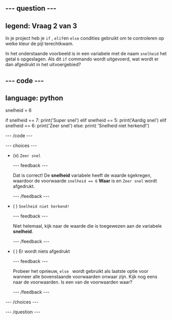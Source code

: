 
--- question ---
---
legend: Vraag 2 van 3
---

In je project heb je `if` , `elif`en `else` condities gebruikt om te controleren op welke kleur de pijl terechtkwam.

In het onderstaande voorbeeld is in een variabele met de naam `snelheid` het getal `6` opgeslagen. Als dit `if` commando wordt uitgevoerd, wat wordt er dan afgedrukt in het uitvoergebied?

--- code ---
---
language: python
---
snelheid = 6

if snelheid == 7: print('Super snel') elif snelheid == 5: print('Aardig snel') elif snelheid == 6: print('Zeer snel') else: print( 'Snelheid niet herkend!')

--- /code ---

--- choices ---

- (x) `Zeer snel`

  --- feedback ---

  Dat is correct! De **snelheid** variabele heeft de waarde `6`gekregen, waardoor de voorwaarde `snelheid == 6` **Waar** is en `Zeer snel` wordt afgedrukt.

  --- /feedback ---

- ( ) `Snelheid niet herkend!`

  --- feedback ---

  Niet helemaal, kijk naar de waarde die is toegewezen aan de variabele **snelheid**.

  --- /feedback ---

- ( ) Er wordt niets afgedrukt

  --- feedback ---

  Probeer het opnieuw, `else ` wordt gebruikt als laatste optie voor wanneer alle bovenstaande voorwaarden onwaar zijn. Kijk nog eens naar de voorwaarden. Is een van de voorwaarden waar?

  --- /feedback ---

--- /choices ---

--- /question ---
